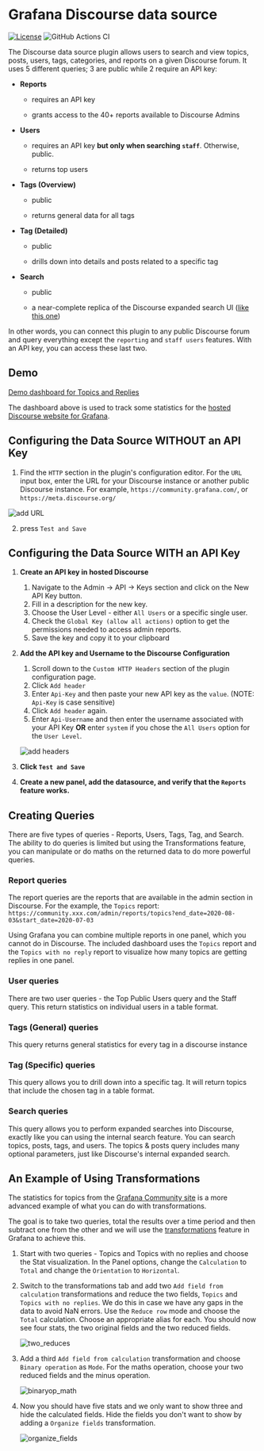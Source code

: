 # Grafana Discourse data source

[![License](https://img.shields.io/github/license/grafana/discourse-datasource)](LICENSE)
![GitHub Actions CI](https://github.com/grafana/discourse-datasource/actions/workflows/ci.yml/badge.svg)

The Discourse data source plugin allows users to search and view topics, posts, users, tags, categories, and reports on a given Discourse forum. It uses 5 different queries; 3 are public while 2 require an API key:

- **Reports**
    - requires an API key
    
    - grants access to the 40+ reports available to Discourse Admins

- **Users**
    - requires an API key **but only when searching `staff`**. Otherwise, public.
    
    - returns top users

- **Tags (Overview)**
    - public
    
    - returns general data for all tags

- **Tag (Detailed)**
    - public
    
    - drills down into details and posts related to a specific tag
    
- **Search**
    - public
    
    - a near-complete replica of the Discourse expanded search UI ([like this one](https://community.grafana.com/search?expanded=true))

In other words, you can connect this plugin to any public Discourse forum and query everything except the `reporting` and `staff users` features. With an API key, you can access these last two.

## Demo

[Demo dashboard for Topics and Replies](https://play.grafana.org/d/aMaVTeVGz/community-site-topics-and-replies?orgId=1)

The dashboard above is used to track some statistics for the [hosted Discourse website for Grafana](https://community.grafana.com/).

## Configuring the Data Source WITHOUT an API Key

1. Find the `HTTP` section in the plugin's configuration editor. For the `URL` input box, enter the URL for your Discourse instance or another public Discourse instance. For example, `https://community.grafana.com/`, or `https://meta.discourse.org/`

![add URL](https://raw.githubusercontent.com/grafana/discourse-datasource/master/src/img/add-discourse-url.png)

2. press `Test and Save`

## Configuring the Data Source WITH an API Key

1. **Create an API key in hosted Discourse**
    
    1. Navigate to the Admin -> API -> Keys section and click on the New API Key button.
    2. Fill in a description for the new key.
    3. Choose the User Level - either `All Users` or a specific single user.
    4. Check the `Global Key (allow all actions)` option to get the permissions needed to access admin reports.
    5. Save the key and copy it to your clipboard

2. **Add the API key and Username to the Discourse Configuration**

    1. Scroll down to the `Custom HTTP Headers` section of the plugin configuration page.
    2. Click `Add header`
    3. Enter `Api-Key` and then paste your new API key as the `value`. (NOTE: `Api-Key` is case sensitive)
    3. Click `Add header` again.
    4. Enter `Api-Username` and then enter the username associated with your API Key **OR** enter `system` if you chose the `All Users` option for the `User Level`.

    ![add headers](https://raw.githubusercontent.com/grafana/discourse-datasource/master/src/img/add-discourse-headers.png)

3. **Click `Test and Save`**

4. **Create a new panel, add the datasource, and verify that the `Reports` feature works.**

## Creating Queries

There are five types of queries - Reports, Users, Tags, Tag, and Search. The ability to do queries is limited but using the Transformations feature, you can manipulate or do maths on the returned data to do more powerful queries.

### Report queries

The report queries are the reports that are available in the admin section in Discourse. For the example, the `Topics` report: `https://community.xxx.com/admin/reports/topics?end_date=2020-08-03&start_date=2020-07-03`

Using Grafana you can combine multiple reports in one panel, which you cannot do in Discourse. The included dashboard uses the `Topics` report and the `Topics with no reply` report to visualize how many topics are getting replies in one panel.

### User queries

There are two user queries - the Top Public Users query and the Staff query. This return statistics on individual users in a table format.

### Tags (General) queries

This query returns general statistics for every tag in a discourse instance

### Tag (Specific) queries

This query allows you to drill down into a specific tag. It will return topics that include the chosen tag in a table format.

### Search queries

This query allows you to perform expanded searches into Discourse, exactly like you can using the internal search feature. You can search topics, posts, tags, and users. The topics & posts query includes many optional parameters, just like Discourse's internal expanded search.

## An Example of Using Transformations

The statistics for topics from the [Grafana Community site](https://play.grafana.org/d/aMaVTeVGz/community-site-topics-and-replies?tab=transform&editPanel=2&orgId=1) is a more advanced example of what you can do with transformations.

The goal is to take two queries, total the results over a time period and then subtract one from the other and we will use the [transformations](https://grafana.com/docs/grafana/latest/panels/transformations/) feature in Grafana to achieve this.

1. Start with two queries - Topics and Topics with no replies and choose the Stat visualization. In the Panel options, change the `Calculation` to `Total` and change the `Orientation` to `Horizontal`.
2. Switch to the transformations tab and add two `Add field from calculation` transformations and reduce the two fields, `Topics` and `Topics with no replies`. We do this in case we have any gaps in the data to avoid NaN errors. Use the `Reduce row` mode and choose the `Total` calculation. Choose an appropriate alias for each. You should now see four stats, the two original fields and the two reduced fields.

   ![two_reduces](https://raw.githubusercontent.com/grafana/discourse-datasource/master/src/img/transformations-tworeduce.png)

3. Add a third `Add field from calculation` transformation and choose `Binary operation` as `Mode`. For the maths operation, choose your two reduced fields and the minus operation.

   ![binaryop_math](https://raw.githubusercontent.com/grafana/discourse-datasource/master/src/img/transformations-binaryop.png)

4. Now you should have five stats and we only want to show three and hide the calculated fields. Hide the fields you don't want to show by adding a `Organize fields` transformation.

   ![organize_fields](https://raw.githubusercontent.com/grafana/discourse-datasource/master/src/img/transformations-organize.png)
